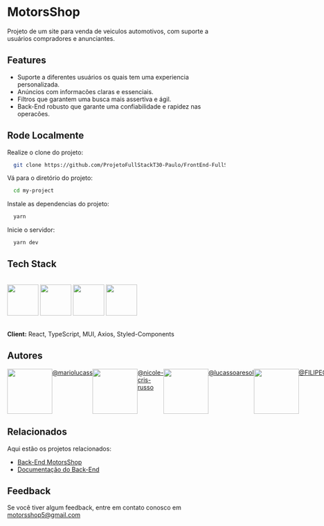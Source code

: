 # MotorsShop

Projeto de um site para venda de veiculos automotivos, com suporte a usuários compradores e anunciantes. 

## Features

- Suporte a diferentes usuários os quais tem uma experiencia personalizada.
- Anúncios com informacões claras e essenciais.
- Filtros que garantem uma busca mais assertiva e ágil.
- Back-End robusto que garante uma confiabilidade e rapidez nas operacões.


## Rode Localmente

Realize o clone do projeto:

```bash
  git clone https://github.com/ProjetoFullStackT30-Paulo/FrontEnd-FullStackM6.git
```

Vá para o diretório do projeto:

```bash
  cd my-project
```

Instale as dependencias do projeto:

```bash
  yarn
```

Inicie o servidor:

```bash
  yarn dev
```

## Tech Stack

<div style="display: inline_block"><br>
  
<img src="https://cdn.jsdelivr.net/gh/devicons/devicon/icons/html5/html5-plain.svg" height="72px" width="72px"/>
<img src="https://cdn.jsdelivr.net/gh/devicons/devicon/icons/css3/css3-plain.svg" height="72px" width="72px"/>
<img src="https://cdn.jsdelivr.net/gh/devicons/devicon/icons/typescript/typescript-plain.svg" height="72px" width="72px"/>
<img src="https://cdn.jsdelivr.net/gh/devicons/devicon/icons/react/react-original.svg" height="72px" width="72px"/>
  
</div><br>


**Client:** React, TypeScript, MUI, Axios, Styled-Components

## Autores

<div style="display: flex">
  
  <div style="display: inline_block">
    <img src="https://github.com/mariolucass.png" height="104px" width="104px"/>
  </div>
  <div style="display: inline_block" >
    <a href = "https://github.com/mariolucass" > @mariolucass </a>
  </div>

  <div style="display: inline_block">
    <img src="https://github.com/nicole-cris-russo.png" height="104px" width="104px"/>
  </div>
  <div style="display: inline_block" >
    <a href = "https://github.com/nicole-cris-russo"> @nicole-cris-russo </a>
  </div>

  <div style="display: inline_block">
    <img src="https://github.com/lucassoaresol.png" height="104px" width="104px"/>
  </div>
  <div style="display: inline_block" >
    <a href = "https://github.com/lucassoaresol"> @lucassoaresol </a>
  </div>

  <div style="display: inline_block">
    <img src="https://github.com/FILIPECosta77.png" height="104px" width="104px"/>
  </div>
  <div style="display: inline_block" >
    <a href = "https://github.com/FILIPECosta77"> @FILIPECosta77 </a>
  </div>
  
</div>

## Relacionados

Aqui estão os projetos relacionados:

- [Back-End MotorsShop](https://github.com/ProjetoFullStackT30-Paulo/BackEnd-FullStackM6)
- [Documentação do Back-End](https://github.com/ProjetoFullStackT30-Paulo/Doc-BackEnd-FullStackM6)


## Feedback

Se você tiver algum feedback, entre em contato conosco em motorsshop5@gmail.com
